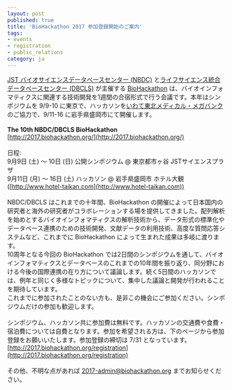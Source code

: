 ```yaml
---
layout: post
published: true
title: 'BioHackathon 2017 参加登録開始のご案内'
tags:
- events
- registration
- public_relations
category: ja
---
```

[JST バイオサイエンスデータベースセンター (NBDC)](https://biosciencedbc.jp/) と[ライフサイエンス統合データベースセンター (DBCLS)](http://dbcls.rois.ac.jp) が主催する [BioHackathon](http://www.biohackathon.org/)   は、バイオインフォマティクスに関連する技術開発を1週間の合宿形式で行う会議です。本年はシンポジウムを 9/9-10 に東京で、ハッカソンを[いわて東北メディカル・メガバンク](http://iwate-megabank.org/)のご協力で、9/11-16 に岩手県盛岡市にて開催します。  
<br />
**The 10th NBDC/DBCLS BioHackathon**  
[http://2017.biohackathon.org/](http://2017.biohackathon.org/)
<br />
<br />
日程:  
9月9日 (土) 〜 10日 (日) 公開シンポジウム @ 東京都市ヶ谷 JSTサイエンスプラザ  
9月11日 (月) 〜 16日 (土) ハッカソン @ 岩手県盛岡市 ホテル大観 ([http://www.hotel-taikan.com](http://www.hotel-taikan.com))  
<br />
NBDC/DBCLS はこれまでの十年間、BioHackathon の開催によって日本国内の研究者と海外の研究者がコラボレーションする場を提供してきました。配列解析を始めとするバイオインフォマティクスの解析技術から、データ形式の標準化やデータベース連携のための技術開発、文献データの利用技術、高度な質問応答システムなど、これまでに BioHackathon によって生まれた成果は多岐に渡ります。  
10周年となる今回の BioHackathon では2日間のシンポジウムを通して、バイオインフォマティクスとデータベースのこれまでの10年間を振り返り、同分野における今後の国際連携の在り方について議論します。続く5日間のハッカソンでは、例年と同じく多様なトピックについて、集中した議論と開発が行われることを期待しています。  
これまでに参加されたことのない方も、是非この機会にご参加ください。シンポジウムだけの参加も歓迎します。  
<br />
シンポジウム、ハッカソン共に参加費は無料です。ハッカソンの交通費や食費・宿泊費については自費となります。参加を希望される方は、下のページから参加登録をお願いいたします。参加登録の締切は 7/31 となっています。  
[http://2017.biohackathon.org/registration](http://2017.biohackathon.org/registration)  
<br />
その他、不明な点があれば 2017-admin@biohackathon.org までお知らせください。